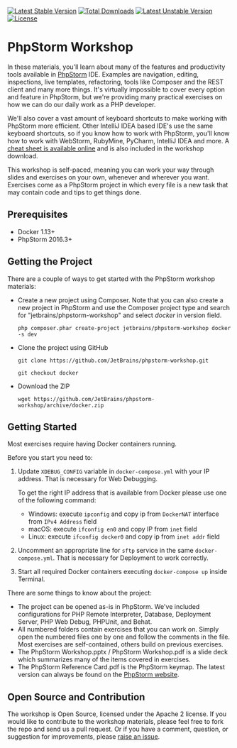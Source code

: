 [![Latest Stable Version](https://poser.pugx.org/jetbrains/phpstorm-workshop/v/stable.png)](https://packagist.org/packages/jetbrains/phpstorm-workshop) [![Total Downloads](https://poser.pugx.org/jetbrains/phpstorm-workshop/downloads.png)](https://packagist.org/packages/jetbrains/phpstorm-workshop) [![Latest Unstable Version](https://poser.pugx.org/jetbrains/phpstorm-workshop/v/unstable.png)](https://packagist.org/packages/jetbrains/phpstorm-workshop) [![License](https://poser.pugx.org/jetbrains/phpstorm-workshop/license.png)](https://packagist.org/packages/jetbrains/phpstorm-workshop)

# PhpStorm Workshop

In these materials, you'll learn about many of the features and productivity tools available in [PhpStorm](http://www.jetbrains.com/phpstorm) IDE. 
Examples are navigation, editing, inspections, live templates, refactoring, tools like Composer and the REST client and many more things.
 It's virtually impossible to cover every option and feature in PhpStorm, but we're providing many practical exercises on how we can do our daily work as a PHP developer.

We'll also cover a vast amount of keyboard shortcuts to make working with PhpStorm more efficient. Other IntelliJ IDEA 
based IDE's use the same keyboard shortcuts, so if you know how to work with PhpStorm, you'll know how to work with 
WebStorm, RubyMine, PyCharm, IntelliJ IDEA and more. A [cheat sheet is available online](http://bit.ly/1Ni0XJ0) 
and is also included in the workshop download.

This workshop is self-paced, meaning you can work your way through slides and exercises on your own, whenever and wherever you want. 
Exercises come as a PhpStorm project in which every file is a new task that may contain code and tips to get things done.

## Prerequisites

* Docker 1.13+
* PhpStorm 2016.3+

## Getting the Project
There are a couple of ways to get started with the PhpStorm workshop materials:

* Create a new project using Composer. Note that you can also create a new project in PhpStorm 
and use the Composer project type and search for "jetbrains/phpstorm-workshop" and select *docker* in version field.

    ``php composer.phar create-project jetbrains/phpstorm-workshop docker -s dev``

* Clone the project using GitHub

    ``git clone https://github.com/JetBrains/phpstorm-workshop.git``
    
    ``git checkout docker``

* Download the ZIP

    ``wget https://github.com/JetBrains/phpstorm-workshop/archive/docker.zip``

## Getting Started
Most exercises require having Docker containers running. 

Before you start you need to:
1. Update `XDEBUG_CONFIG` variable in `docker-compose.yml` with your IP address. That is necessary for Web Debugging.
 
    To get the right IP address that is available from Docker please use one of the following command:
    * Windows:  execute `ipconfig` and copy ip from `DockerNAT` interface from `IPv4 Address` field
    * macOS: execute `ifconfig en0` and copy IP from `inet` field
    * Linux: execute `ifconfig docker0` and copy ip from `inet addr` field

2. Uncomment an appropriate line for `sftp` service in the same `docker-compose.yml`. That is necessary for Deployment to work correctly.
3. Start all required Docker containers executing `docker-compose up` inside Terminal.

There are some things to know about the project:

* The project can be opened as-is in PhpStorm. We've included configurations for PHP Remote Interpreter, Database, Deployment Server, PHP Web Debug, PHPUnit, and Behat.
* All numbered folders contain exercises that you can work on. Simply open the numbered files one by one and follow the comments in the file. Most exercises are self-contained, others build on previous exercises.
* The PhpStorm Workshop.pptx / PhpStorm Workshop.pdf is a slide deck which summarizes many of the items covered in exercises.
* The PhpStorm Reference Card.pdf is the PhpStorm keymap. The latest version can always be found on the [PhpStorm website](http://bit.ly/1Ni0XJ0).

## Open Source and Contribution
The workshop is Open Source, licensed under the Apache 2 license. If you would like to contribute to the workshop materials, 
please feel free to fork the repo and send us a pull request. Or if you have a comment, question, or suggestion for improvements, 
please [raise an issue](https://github.com/JetBrains/phpstorm-workshop/issues).